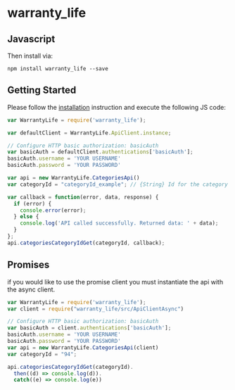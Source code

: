 # warranty_life

## Javascript

Then install via:

```shell
npm install warranty_life --save
```

## Getting Started

Please follow the [installation](#installation) instruction and execute the following JS code:

```javascript
var WarrantyLife = require('warranty_life');

var defaultClient = WarrantyLife.ApiClient.instance;

// Configure HTTP basic authorization: basicAuth
var basicAuth = defaultClient.authentications['basicAuth'];
basicAuth.username = 'YOUR USERNAME'
basicAuth.password = 'YOUR PASSWORD'

var api = new WarrantyLife.CategoriesApi()
var categoryId = "categoryId_example"; // {String} Id for the category you would like to retrieve

var callback = function(error, data, response) {
  if (error) {
    console.error(error);
  } else {
    console.log('API called successfully. Returned data: ' + data);
  }
};
api.categoriesCategoryIdGet(categoryId, callback);

```

## Promises
if you would like to use the promise client you must instantiate the api with the async client.

```javascript
var WarrantyLife = require('warranty_life');
var client = require("warranty_life/src/ApiClientAsync")

// Configure HTTP basic authorization: basicAuth
var basicAuth = client.authentications['basicAuth'];
basicAuth.username = 'YOUR USERNAME'
basicAuth.password = 'YOUR PASSWORD'
var api = new WarrantyLife.CategoriesApi(client)
var categoryId = "94";

api.categoriesCategoryIdGet(categoryId).
  then((d) => console.log(d)).
  catch((e) => console.log(e))

```
